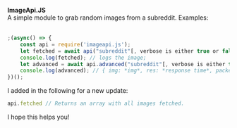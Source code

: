 **ImageApi.JS**<br>
A simple module to grab random images from a subreddit. Examples:<br><br>
```js
;(async() => {
    const api = require('imageapi.js');
    let fetched = await api("subreddit"[, verbose is either true or false])
    console.log(fetched); // logs the image;
    let advanced = await api.advanced("subreddit"[, verbose is either true or false]);
    console.log(advanced); // { img: *img*, res: *response time*, packet: *request number*};
})();
```
I added in the following for a new update:
```js
api.fetched // Returns an array with all images fetched.
```
I hope this helps you!